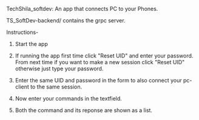 TechShila_softdev: An app that connects PC to your Phones.

TS_SoftDev-backend/ contains the grpc server. 

Instructions-

1) Start the app


2) If running the app first time click "Reset UID" and enter your password. From next time if you want to make a new session click "Reset UID" otherwise just type your password.



3) Enter the same UID and password in the form to also connect your pc-client to the same session.



4) Now enter your commands in the textfield.


5) Both the command and its reponse are shown as a list.


